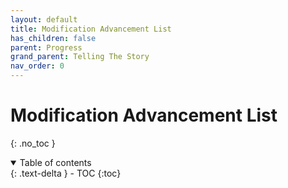 ```yaml
---
layout: default
title: Modification Advancement List
has_children: false
parent: Progress
grand_parent: Telling The Story
nav_order: 0
---
```

# Modification Advancement List
{: .no_toc }

<details open markdown="block">
  <summary>
    Table of contents
  </summary>
  {: .text-delta }
- TOC
{:toc}
</details>


